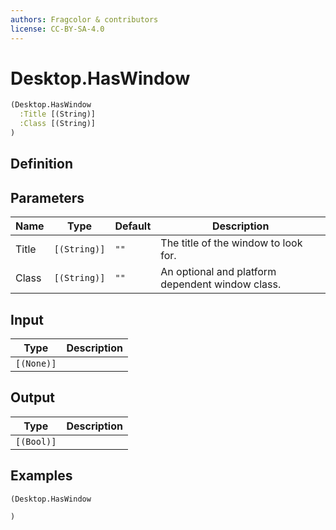 ```yaml
---
authors: Fragcolor & contributors
license: CC-BY-SA-4.0
---
```



# Desktop.HasWindow

```clojure
(Desktop.HasWindow
  :Title [(String)]
  :Class [(String)]
)
```


## Definition




## Parameters

| Name | Type | Default | Description |
|------|------|---------|-------------|
| Title | `[(String)]` | `""` | The title of the window to look for. |
| Class | `[(String)]` | `""` | An optional and platform dependent window class. |


## Input

| Type | Description |
|------|-------------|
| `[(None)]` |  |


## Output

| Type | Description |
|------|-------------|
| `[(Bool)]` |  |


## Examples

```clojure
(Desktop.HasWindow

)
```
